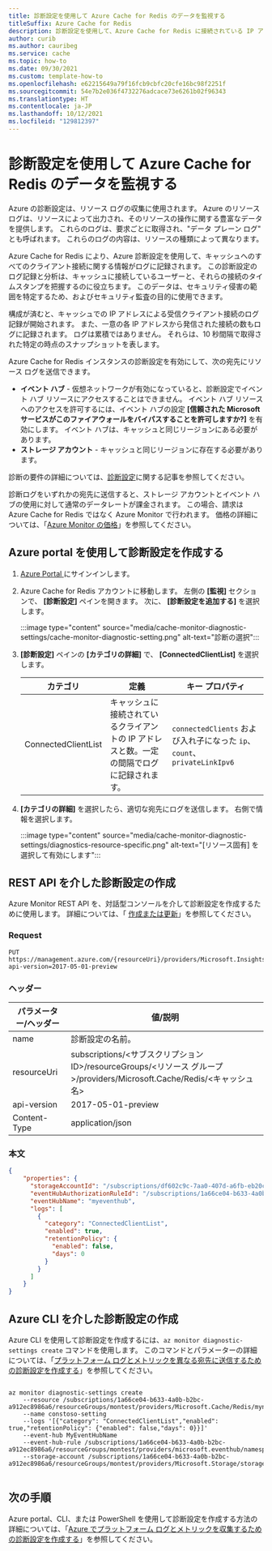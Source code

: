```yaml
---
title: 診断設定を使用して Azure Cache for Redis のデータを監視する
titleSuffix: Azure Cache for Redis
description: 診断設定を使用して、Azure Cache for Redis に接続されている IP アドレスを監視する方法を説明します。
author: curib
ms.author: cauribeg
ms.service: cache
ms.topic: how-to
ms.date: 09/30/2021
ms.custom: template-how-to
ms.openlocfilehash: e62215649a79f16fcb9cbfc20cfe16bc98f2251f
ms.sourcegitcommit: 54e7b2e036f4732276adcace73e6261b02f96343
ms.translationtype: HT
ms.contentlocale: ja-JP
ms.lasthandoff: 10/12/2021
ms.locfileid: "129812397"
---
```

# <a name="monitor-azure-cache-for-redis-data-using-diagnostic-settings"></a>診断設定を使用して Azure Cache for Redis のデータを監視する

Azure の診断設定は、リソース ログの収集に使用されます。 Azure のリソース ログは、リソースによって出力され、そのリソースの操作に関する豊富なデータを提供します。 これらのログは、要求ごとに取得され、"データ プレーン ログ" とも呼ばれます。 これらのログの内容は、リソースの種類によって異なります。

Azure Cache for Redis により、Azure 診断設定を使用して、キャッシュへのすべてのクライアント接続に関する情報がログに記録されます。 この診断設定のログ記録と分析は、キャッシュに接続しているユーザーと、それらの接続のタイムスタンプを把握するのに役立ちます。 このデータは、セキュリティ侵害の範囲を特定するため、およびセキュリティ監査の目的に使用できます。

構成が済むと、キャッシュでの IP アドレスによる受信クライアント接続のログ記録が開始されます。 また、一意の各 IP アドレスから発信された接続の数もログに記録されます。 ログは累積ではありません。 それらは、10 秒間隔で取得された特定の時点のスナップショットを表します。

Azure Cache for Redis インスタンスの診断設定を有効にして、次の宛先にリソース ログを送信できます。

- **イベント ハブ** - 仮想ネットワークが有効になっていると、診断設定でイベント ハブ リソースにアクセスすることはできません。 イベント ハブ リソースへのアクセスを許可するには、イベント ハブの設定 **[信頼された Microsoft サービスがこのファイアウォールをバイパスすることを許可しますか?]** を有効にします。 イベント ハブは、キャッシュと同じリージョンにある必要があります。
- **ストレージ アカウント** - キャッシュと同じリージョンに存在する必要があります。

診断の要件の詳細については、[診断設定](/azure/azure-monitor/essentials/diagnostic-settings?tabs=CMD)に関する記事を参照してください。

診断ログをいずれかの宛先に送信すると、ストレージ アカウントとイベント ハブの使用に対して通常のデータレートが課金されます。 この場合、請求は Azure Cache for Redis ではなく Azure Monitor で行われます。
価格の詳細については、「[Azure Monitor の価格](https://azure.microsoft.com/pricing/details/monitor/)」を参照してください。

## <a name="create-diagnostics-settings-via-the-azure-portal"></a> Azure portal を使用して診断設定を作成する

1. [Azure Portal ](https://portal.azure.com)にサインインします。

1. Azure Cache for Redis アカウントに移動します。 左側の **[監視]** セクションで、 **[診断設定]** ペインを開きます。 次に、 **[診断設定を追加する]** を選択します。

   :::image type="content" source="media/cache-monitor-diagnostic-settings/cache-monitor-diagnostic-setting.png" alt-text="診断の選択":::

1. **[診断設定]** ペインの **[カテゴリの詳細]** で、 **[ConnectedClientList]** を選択します。

   |カテゴリ  | 定義  | キー プロパティ   |
   |---------|---------|---------|
   |ConnectedClientList |  キャッシュに接続されているクライアントの IP アドレスと数。一定の間隔でログに記録されます。 | `connectedClients` および入れ子になった `ip`、`count`、`privateLinkIpv6` |
  
1. **[カテゴリの詳細]** を選択したら、適切な宛先にログを送信します。 右側で情報を選択します。

    :::image type="content" source="media/cache-monitor-diagnostic-settings/diagnostics-resource-specific.png" alt-text="[リソース固有] を選択して有効にします":::

## <a name="create-diagnostic-setting-via-rest-api"></a> REST API を介した診断設定の作成

Azure Monitor REST API を、対話型コンソールを介して診断設定を作成するために使用します。 詳細については、「 [作成または更新](/rest/api/monitor/diagnostic-settings/create-or-update.md)」を参照してください。

### <a name="request"></a>Request

```http
PUT https://management.azure.com/{resourceUri}/providers/Microsoft.Insights/diagnosticSettings/{name}?api-version=2017-05-01-preview
```

### <a name="headers"></a>ヘッダー

   | パラメーター/ヘッダー | 値/説明 |
   |---------|---------|
   | name | 診断設定の名前。 |
   | resourceUri | subscriptions/<サブスクリプション ID>/resourceGroups/<リソース グループ>/providers/Microsoft.Cache/Redis/<キャッシュ名> |
   | api-version | 2017-05-01-preview |
   | Content-Type | application/json |

### <a name="body"></a>本文

```json
{
    "properties": {
      "storageAccountId": "/subscriptions/df602c9c-7aa0-407d-a6fb-eb20c8bd1192/resourceGroups/apptest/providers/Microsoft.Storage/storageAccounts/appteststorage1",
      "eventHubAuthorizationRuleId": "/subscriptions/1a66ce04-b633-4a0b-b2bc-a912ec8986a6/resourceGroups/montest/providers/microsoft.eventhub/namespaces/mynamespace/eventhubs/myeventhub/authorizationrules/myrule",
      "eventHubName": "myeventhub",
      "logs": [
        {
          "category": "ConnectedClientList",
          "enabled": true,
          "retentionPolicy": {
            "enabled": false,
            "days": 0
          }
        }
      ]
    }
}
```

## <a name="create-diagnostic-setting-via-azure-cli"></a>Azure CLI を介した診断設定の作成

Azure CLI を使用して診断設定を作成するには、`az monitor diagnostic-settings create` コマンドを使用します。 このコマンドとパラメーターの詳細については、「[プラットフォーム ログとメトリックを異なる宛先に送信するための診断設定を作成する](../azure-monitor/essentials/diagnostic-settings.md)」を参照してください。

```azurecli

az monitor diagnostic-settings create 
    --resource /subscriptions/1a66ce04-b633-4a0b-b2bc-a912ec8986a6/resourceGroups/montest/providers/Microsoft.Cache/Redis/myname
    --name constoso-setting
    --logs '[{"category": "ConnectedClientList","enabled": true,"retentionPolicy": {"enabled": false,"days": 0}}]'    
    --event-hub MyEventHubName 
    --event-hub-rule /subscriptions/1a66ce04-b633-4a0b-b2bc-a912ec8986a6/resourceGroups/montest/providers/microsoft.eventhub/namespaces/mynamespace/authorizationrules/RootManageSharedAccessKey 
    --storage-account /subscriptions/1a66ce04-b633-4a0b-b2bc-a912ec8986a6/resourceGroups/montest/providers/Microsoft.Storage/storageAccounts/myuserspace


```

## <a name="next-steps"></a>次の手順

Azure portal、CLI、または PowerShell を使用して診断設定を作成する方法の詳細については、「[Azure でプラットフォーム ログとメトリックを収集するための診断設定を作成する](../azure-monitor/essentials/diagnostic-settings.md)」を参照してください。
